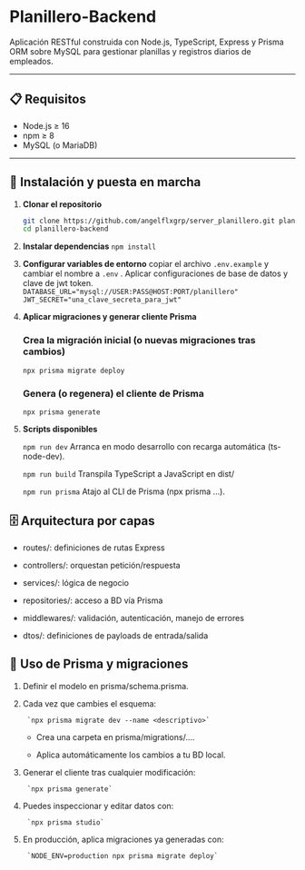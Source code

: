 # Planillero-Backend

Aplicación RESTful construida con Node.js, TypeScript, Express y Prisma ORM sobre MySQL para gestionar planillas y registros diarios de empleados.

---

## 📋 Requisitos

- Node.js ≥ 16  
- npm ≥ 8  
- MySQL (o MariaDB)  

---

## 🚀 Instalación y puesta en marcha

1. **Clonar el repositorio**  
   ```bash
   git clone https://github.com/angelflxgrp/server_planillero.git planillero-backend
   cd planillero-backend

2. **Instalar dependencias**
    `npm install`

3. **Configurar variables de entorno**
    copiar el archivo `.env.example` y cambiar el nombre a `.env` .
    Aplicar configuraciones de base de datos y clave de jwt token.
    `DATABASE_URL="mysql://USER:PASS@HOST:PORT/planillero"
    JWT_SECRET="una_clave_secreta_para_jwt"
    `
4. **Aplicar migraciones y generar cliente Prisma**
    ### Crea la migración inicial (o nuevas migraciones tras cambios)
    `npx prisma migrate deploy`

    ### Genera (o regenera) el cliente de Prisma
    `npx prisma generate`

5. **Scripts disponibles**

    `npm run dev`
    Arranca en modo desarrollo con recarga automática (ts-node-dev).

    `npm run build`
    Transpila TypeScript a JavaScript en dist/

    `npm run prisma`
    Atajo al CLI de Prisma (npx prisma …).

## 🗄️ Arquitectura por capas
- routes/: definiciones de rutas Express

- controllers/: orquestan petición/respuesta

- services/: lógica de negocio

- repositories/: acceso a BD vía Prisma

- middlewares/: validación, autenticación, manejo de errores

- dtos/: definiciones de payloads de entrada/salida

## 🔧 Uso de Prisma y migraciones

1. Definir el modelo en prisma/schema.prisma.
2. Cada vez que cambies el esquema:

        `npx prisma migrate dev --name <descriptivo>`
    - Crea una carpeta en prisma/migrations/....

    - Aplica automáticamente los cambios a tu BD local.
3. Generar el cliente tras cualquier modificación:
    
        `npx prisma generate`
4. Puedes inspeccionar y editar datos con:
    
        `npx prisma studio`

5. En producción, aplica migraciones ya generadas con:

        `NODE_ENV=production npx prisma migrate deploy`